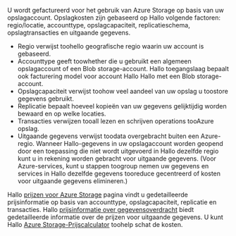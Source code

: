 U wordt gefactureerd voor het gebruik van Azure Storage op basis van uw opslagaccount. Opslagkosten zijn gebaseerd op Hallo volgende factoren: regio/locatie, accounttype, opslagcapaciteit, replicatieschema, opslagtransacties en uitgaande gegevens.

* Regio verwijst toohello geografische regio waarin uw account is gebaseerd.
* Accounttype geeft toowhether die u gebruikt een algemeen opslagaccount of een Blob storage-account. Hallo toegangslaag bepaalt ook facturering model voor account Hallo Hallo met een Blob storage-account.
* Opslagcapaciteit verwijst toohow veel aandeel van uw opslag u toostore gegevens gebruikt.
* Replicatie bepaalt hoeveel kopieën van uw gegevens gelijktijdig worden bewaard en op welke locaties.
* Transacties verwijzen tooall lezen en schrijven operations tooAzure opslag.
* Uitgaande gegevens verwijst toodata overgebracht buiten een Azure-regio. Wanneer Hallo-gegevens in uw opslagaccount worden geopend door een toepassing die niet wordt uitgevoerd in Hallo dezelfde regio kunt u in rekening worden gebracht voor uitgaande gegevens. (Voor Azure-services, kunt u stappen toogroup nemen uw gegevens en services in Hallo dezelfde gegevens tooreduce gecentreerd of kosten voor uitgaande gegevens elimineren.)

Hallo [prijzen voor Azure Storage](https://azure.microsoft.com/pricing/details/storage/) pagina vindt u gedetailleerde prijsinformatie op basis van accounttype, opslagcapaciteit, replicatie en transacties. Hallo [prijsinformatie over gegevensoverdracht](https://azure.microsoft.com/pricing/details/data-transfers/) biedt gedetailleerde informatie over de prijzen voor uitgaande gegevens. U kunt Hallo [Azure Storage-Prijscalculator](https://azure.microsoft.com/pricing/calculator/?scenario=data-management) toohelp schat de kosten.

